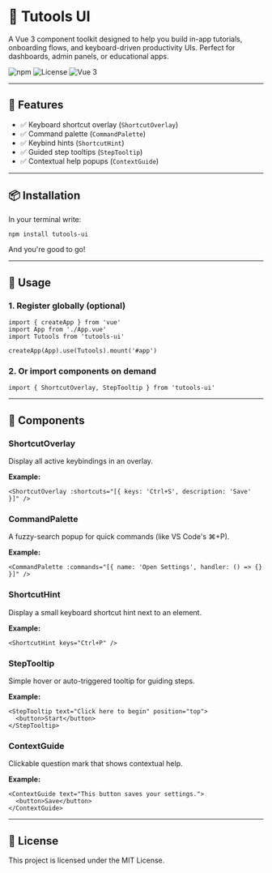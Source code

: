 # 🧰 Tutools UI

A Vue 3 component toolkit designed to help you build in-app tutorials, onboarding flows, and keyboard-driven productivity UIs. Perfect for dashboards, admin panels, or educational apps.

![npm](https://img.shields.io/npm/v/tutools-ui?color=%2300b894&style=flat-square)
![License](https://img.shields.io/npm/l/tutools-ui?style=flat-square)
![Vue 3](https://img.shields.io/badge/Vue-3.x-green?style=flat-square)

---

## 🚀 Features

- ✅ Keyboard shortcut overlay (`ShortcutOverlay`)
- ✅ Command palette (`CommandPalette`)
- ✅ Keybind hints (`ShortcutHint`)
- ✅ Guided step tooltips (`StepTooltip`)
- ✅ Contextual help popups (`ContextGuide`)

---

## 📦 Installation
In your terminal write:

```bash
npm install tutools-ui
```

And you're good to go!

---

## 🔧 Usage

### 1. Register globally (optional)
```vue
import { createApp } from 'vue'
import App from './App.vue'
import Tutools from 'tutools-ui'

createApp(App).use(Tutools).mount('#app')
```

### 2. Or import components on demand
```vue
import { ShortcutOverlay, StepTooltip } from 'tutools-ui'
```
---

## 🧱 Components

### ShortcutOverlay
Display all active keybindings in an overlay.

**Example:**
```vue
<ShortcutOverlay :shortcuts="[{ keys: 'Ctrl+S', description: 'Save' }]" />
```

### CommandPalette
A fuzzy-search popup for quick commands (like VS Code's ⌘+P).

**Example:**
```vue
<CommandPalette :commands="[{ name: 'Open Settings', handler: () => {} }]" />
```

### ShortcutHint
Display a small keyboard shortcut hint next to an element.

**Example:**
```vue
<ShortcutHint keys="Ctrl+P" />
```

### StepTooltip
Simple hover or auto-triggered tooltip for guiding steps.

**Example:**
```vue
<StepTooltip text="Click here to begin" position="top">
  <button>Start</button>
</StepTooltip>
```
### ContextGuide
Clickable question mark that shows contextual help.

**Example:**
```vue
<ContextGuide text="This button saves your settings.">
  <button>Save</button>
</ContextGuide>
```
---

## 📜 License
This project is licensed under the MIT License.